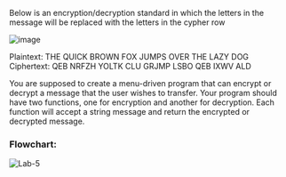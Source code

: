 Below is an encryption/decryption standard in which the letters in the message will be replaced with the letters in the cypher row

![image](https://user-images.githubusercontent.com/118044821/223027473-f8fd49c9-50ea-4115-bee6-359386ba122a.png)

Plaintext:  THE QUICK BROWN FOX JUMPS OVER THE LAZY DOG
Ciphertext: QEB NRFZH YOLTK CLU GRJMP LSBO QEB IXWV ALD

You are supposed to create a menu-driven program that can encrypt or decrypt a message that the user wishes to transfer.
Your program should have two functions, one for encryption and another for decryption. Each function will accept a string message and return the encrypted or decrypted message.

### Flowchart:
![Lab-5](https://user-images.githubusercontent.com/118044821/223027164-768c9670-b57c-4b31-b133-babbb7a4eda3.jpeg)

